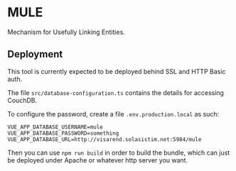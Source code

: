 # MULE

Mechanism for Usefully Linking Entities.

## Deployment

This tool is currently expected to be deployed behind SSL and HTTP Basic auth.

The file `src/database-configuration.ts` contains the details for accessing
CouchDB.

To configure the password, create a file `.env.production.local` as such:

    VUE_APP_DATABASE_USERNAME=mule
    VUE_APP_DATABASE_PASSWORD=something
    VUE_APP_DATABASE_URL=http://visarend.solasistim.net:5984/mule

Then you can use `npm run build` in order to build the bundle, which can just be
deployed under Apache or whatever http server you want.
